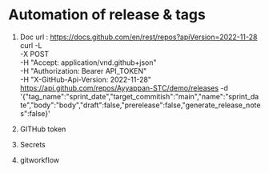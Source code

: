 # Automation of release & tags 
1. Doc url : https://docs.github.com/en/rest/repos?apiVersion=2022-11-28
      curl -L \
  -X POST \
  -H "Accept: application/vnd.github+json" \
  -H "Authorization: Bearer API_TOKEN" \
  -H "X-GitHub-Api-Version: 2022-11-28" \
   https://api.github.com/repos/Ayyappan-STC/demo/releases -d     '{"tag_name":"sprint_date","target_commitish":"main","name":"sprint_date","body":"body","draft":false,"prerelease":false,"generate_release_notes":false}'
   
3. GITHub token
4. Secrets
5. gitworkflow
